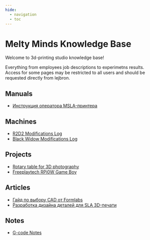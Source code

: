 ```yaml
---
hide:
  - navigation
  - toc
---
```


# Melty Minds Knowledge Base

Welcome to 3d-printing studio knowledge base!  

Everything from employees job descriptions to experimetns results.  
Access for some pages may be restricted to all users and should be requested directly from lejbron.

## Manuals

- [Инструкция оператора MSLA-принтера](msla_print_manual.md)

## Machines

- [R2D2 Modifications Log](r2d2_log.md)
- [Black Widow Modifications Log](black_widow_log.md)

## Projects

- [Rotary table for 3D photography](project_smartable.md)
- [Freeplaytech RPi0W Game Boy](project_freeplaytech_rpi0w_gba.md)

## Articles

- [Гайд по выбору CAD от Formlabs](ru_choosing_cad_software_formlabs.md)
- [Разработка дизайна деталей для SLA 3D-печати](ru_design_parts_for_sla_printing.md)

## Notes

- [G-code Notes](gcode_notes.md)